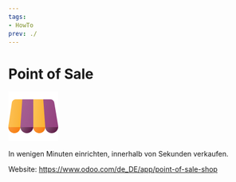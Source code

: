 ```yaml
---
tags:
- HowTo
prev: ./
---
```

# Point of Sale
![icons_odoo_point_of_sale](assets/icons_odoo_point_of_sale.png)

In wenigen Minuten einrichten, innerhalb von Sekunden verkaufen.

Website: <https://www.odoo.com/de_DE/app/point-of-sale-shop>
